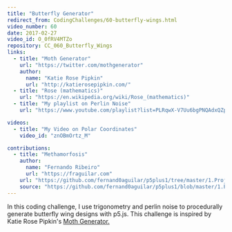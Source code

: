 ```yaml
---
title: "Butterfly Generator"
redirect_from: CodingChallenges/60-butterfly-wings.html
video_number: 60
date: 2017-02-27
video_id: O_0fRV4MTZo
repository: CC_060_Butterfly_Wings
links:
  - title: "Moth Generator"
    url: "https://twitter.com/mothgenerator"
    author:
      name: "Katie Rose Pipkin"
      url: "http://katierosepipkin.com/"
  - title: "Rose (mathematics)"
    url: "https://en.wikipedia.org/wiki/Rose_(mathematics)"
  - title: "My playlist on Perlin Noise"
    url: "https://www.youtube.com/playlist?list=PLRqwX-V7Uu6bgPNQAdxQZpJuJCjeOr7VD"

videos:
  - title: "My Video on Polar Coordinates"
    video_id: "znOBmOrtz_M"

contributions:
  - title: "Methamorfosis"
    author:
      name: "Fernando Ribeiro"
      url: "https://fraguilar.com"
    url: "https://github.com/fernand0aguilar/p5plus1/tree/master/1.Projects/10.ButterflyWings"
    source: "https://github.com/fernand0aguilar/p5plus1/blob/master/1.Projects/10.ButterflyWings/sketch.js"
---
```


In this coding challenge, I use trigonometry and perlin noise to procedurally generate butterfly wing designs with p5.js. This challenge is inspired by Katie Rose Pipkin's [Moth Generator.](https://twitter.com/mothgenerator)
